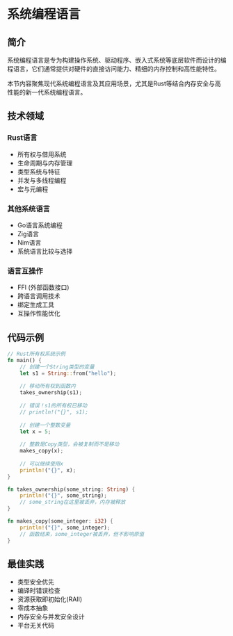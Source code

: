 # 系统编程语言

## 简介

系统编程语言是专为构建操作系统、驱动程序、嵌入式系统等底层软件而设计的编程语言，它们通常提供对硬件的直接访问能力、精细的内存控制和高性能特性。

本节内容聚焦现代系统编程语言及其应用场景，尤其是Rust等结合内存安全与高性能的新一代系统编程语言。

## 技术领域

### Rust语言
- 所有权与借用系统
- 生命周期与内存管理
- 类型系统与特征
- 并发与多线程编程
- 宏与元编程

### 其他系统语言
- Go语言系统编程
- Zig语言
- Nim语言
- 系统语言比较与选择

### 语言互操作
- FFI (外部函数接口)
- 跨语言调用技术
- 绑定生成工具
- 互操作性能优化

## 代码示例

```rust
// Rust所有权系统示例
fn main() {
    // 创建一个String类型的变量
    let s1 = String::from("hello");
    
    // 移动所有权到函数内
    takes_ownership(s1);
    
    // 错误！s1的所有权已移动
    // println!("{}", s1);
    
    // 创建一个整数变量
    let x = 5;
    
    // 整数是Copy类型，会被复制而不是移动
    makes_copy(x);
    
    // 可以继续使用x
    println!("{}", x);
}

fn takes_ownership(some_string: String) {
    println!("{}", some_string);
    // some_string在这里被丢弃，内存被释放
}

fn makes_copy(some_integer: i32) {
    println!("{}", some_integer);
    // 函数结束，some_integer被丢弃，但不影响原值
}
```

## 最佳实践

- 类型安全优先
- 编译时错误检查
- 资源获取即初始化(RAII)
- 零成本抽象
- 内存安全与并发安全设计
- 平台无关代码 